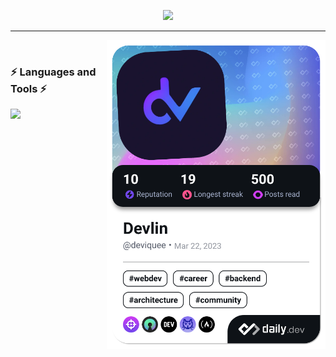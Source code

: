 <!-- Header -->
<p align="center"><a href="##"><img src="./images/gif-2.gif" /></a></p>

---

<a href="https://app.daily.dev/deviquee">
	<img
	align="right"
	src="./devcard.png"
	width="350"
	alt="Devlin Dev Card" />
</a>

<br />

<!-- Description -->
<!-- ### 🔰 About me 🔰
- 👋 Hi, I'm **Devlin**
- 📚 I’m currently learning **Software Engineer** by self
- 📫 [This is my email](mailto:hieptt.dev@gmail.com)
-->

<!-- Technologies -->
### ⚡ Languages and Tools ⚡
<p>
  <a href="https://skillicons.dev">
    <img src="https://skillicons.dev/icons?i=java,spring,py,django,mysql,html,css,js,jquery,sass,bootstrap,react,regex,git,github,heroku,vercel,githubactions,firebase,selenium&perline=5&theme=dark" />
  </a>
</p>

<br />
